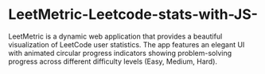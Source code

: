 # LeetMetric-Leetcode-stats-with-JS-
LeetMetric is a dynamic web application that provides a beautiful visualization of LeetCode user statistics. The app features an elegant UI with animated circular progress indicators showing problem-solving progress across different difficulty levels (Easy, Medium, Hard).
